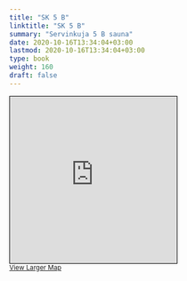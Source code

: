 ```yaml
---
title: "SK 5 B"
linktitle: "SK 5 B"
summary: "Servinkuja 5 B sauna"
date: 2020-10-16T13:34:04+03:00
lastmod: 2020-10-16T13:34:04+03:00
type: book
weight: 160
draft: false
---
```


<iframe width="300" height="300" frameborder="0" scrolling="no" marginheight="0" marginwidth="0" src="https://www.openstreetmap.org/export/embed.html?bbox=24.829010367393497%2C60.189825386943426%2C24.83796894550324%2C60.192244087866094&amp;layer=mapnik&amp;marker=60.19103475968206%2C24.833489656448364" style="border: 1px solid black"></iframe><br/><small><a href="https://www.openstreetmap.org/?mlat=60.19103&amp;mlon=24.83349#map=18/60.19103/24.83349&amp;layers=N">View Larger Map</a></small>
